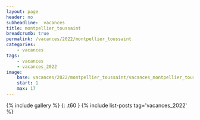 ```yaml
---
layout: page
header: no
subheadline:  vacances
title: montpellier_toussaint
breadcrumb: true
permalink: /vacances/2022/montpellier_toussaint
categories:
    - vacances
tags:
    - vacances
    - vacances_2022
image:
    base: vacances/2022/montpellier_toussaint/vacances_montpellier_toussaint
    start: 1
    max: 17
---
```

{% include gallery %}
{: .t60 }
{% include list-posts tag='vacances_2022' %}
